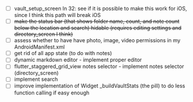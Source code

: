 - [ ] vault_setup_screen ln 32: see if it is possible to make this work for iOS, since I think this path will break iOS
- [ ] ~~make the status bar (that shows folder name, count, and note count below the location and search) hidable (requires editing settings and directory_screen I think)~~
- [ ] assess whether to have have photo, image, video permissions in my AndroidManifest.xml
- [ ] get rid of all app state (to do with notes)
- [ ] dynamic markdown editor - implement proper editor
- [ ] flutter_staggered_grid_view notes selector - implement notes selector (directory_screen)
- [ ] implement search
- [ ] improve implementation of Widget _buildVaultStats (the pill) to do less function calling if easy enough